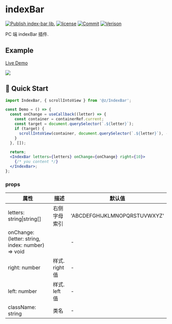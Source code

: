 # indexBar

[![Publish index-bar lib.](https://github.com/PinghuaZhuang/indexBar/actions/workflows/publish.yml/badge.svg)](https://github.com/PinghuaZhuang/indexBar/actions/workflows/publish.yml) [![license](https://img.shields.io/badge/license-MIT-blue.svg)](https://github.com/PinghuaZhuang/indexBar/blob/master/LICENSE) [![Commit](https://img.shields.io/github/last-commit/pinghuazhuang/indexBar.svg)](https://github.com/PinghuaZhuang/indexBar/commits/master) [![Verison](https://img.shields.io/github/package-json/v/pinghuazhuang/indexBar.svg)](https://github.com/PinghuaZhuang/lib/releases)

PC 端 indexBar 插件.

## Example

[Live Demo](https://pinghuazhuang.github.io/index-bar/)

![](https://git.poker/PinghuaZhuang/note/blob/master/images-upload/indexBar.57kvhknf2gs0.gif?raw=true)

## 🚀 Quick Start

```jsx
import IndexBar, { scrollIntoView } from '@z/IndexBar';

const Demo = () => {
  const onChange = useCallback((letter) => {
    const container = containerRef.current;
    const target = document.querySelector(`.${letter}`);
    if (target) {
      scrollIntoView(container, document.querySelector(`.${letter}`), -12);
    }
  }, []);

  return;
  <IndexBar letters={letters} onChange={onChange} right={10}>
    {/* you content */}
  </IndexBar>;
};
```

### props

| 属性                                              | 描述           | 默认值                       |
| ------------------------------------------------- | -------------- | ---------------------------- |
| letters: string\|string[]                         | 右侧字母索引   | 'ABCDEFGHIJKLMNOPQRSTUVWXYZ' |
| onChange: (letter: string, index: number) => void |                | -                            |
| right: number                                     | 样式. right 值 | -                            |
| left: number                                      | 样式. left 值  | -                            |
| className: string                                 | 类名           | -                            |
